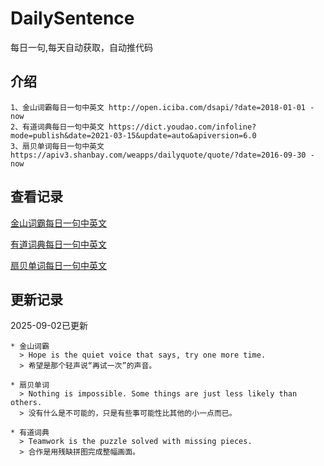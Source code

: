 # DailySentence

每日一句,每天自动获取，自动推代码

## 介绍

```
1、金山词霸每日一句中英文 http://open.iciba.com/dsapi/?date=2018-01-01 - now
2、有道词典每日一句中英文 https://dict.youdao.com/infoline?mode=publish&date=2021-03-15&update=auto&apiversion=6.0
3、扇贝单词每日一句中英文 https://apiv3.shanbay.com/weapps/dailyquote/quote/?date=2016-09-30 - now
```

## 查看记录

[金山词霸每日一句中英文](./data/iciba/)

[有道词典每日一句中英文](./data/youdao/)

[扇贝单词每日一句中英文](./data/shanbay/)

## 更新记录
2025-09-02已更新 
```
* 金山词霸
  > Hope is the quiet voice that says, try one more time.
  > 希望是那个轻声说“再试一次”的声音。

* 扇贝单词
  > Nothing is impossible. Some things are just less likely than others.
  > 没有什么是不可能的，只是有些事可能性比其他的小一点而已。

* 有道词典
  > Teamwork is the puzzle solved with missing pieces.
  > 合作是用残缺拼图完成整幅画面。

```
